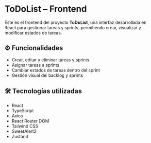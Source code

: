 # ToDoList – Frontend

Este es el frontend del proyecto **ToDoList**, una interfaz desarrollada en React para gestionar tareas y sprints, permitiendo crear, visualizar y modificar estados de tareas.

## ⚙️ Funcionalidades

- Crear, editar y eliminar tareas y sprints
- Asignar tareas a sprints
- Cambiar estados de tareas dentro del sprint
- Gestión visual del backlog y sprints

## 🛠️ Tecnologías utilizadas

- React
- TypeScript
- Axios
- React Router DOM
- Tailwind CSS
- SweetAlert2
- Zustand